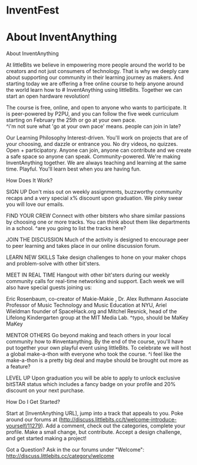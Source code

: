 InventFest
==========

# About InventAnything

About InventAnything


At littleBits we believe in empowering more people around the world to be creators and not just consumers of technology. That is why we deeply care about supporting our community in their learning journey as makers. And starting today we are offering a free online course to help anyone around the world learn how to # InventAnything using littleBits. Together we can start an open hardware revolution!

The course is free, online, and open to anyone who wants to participate. It is peer-powered by P2PU, and you can follow the five week curriculum starting on February the 25th or go at your own pace.  
^i'm not sure what 'go at your own pace' means. people can join in late?

Our Learning Philosophy
Interest-driven. You'll work on projects that are of your choosing, and dazzle or entrance you. No dry videos, no quizzes.
Open + participatory. Anyone can join, anyone can contribute and we create a safe space so anyone can speak.
Community-powered. We're making InventAnything together. We are always teaching and learning at the same time.
Playful. You'll learn best when you are having fun. 

How Does It Work?

SIGN UP
Don't miss out on weekly assignments, buzzworthy community recaps and a very special x% discount upon graduation. We pinky swear you will love our emails. 

FIND YOUR CREW
Connect with other bitsters who share similar passions by choosing one or more tracks. You can think about them like departments in a school. 
^are you going to list the tracks here?

JOIN THE DISCUSSION
Much of the activity is designed to encourage peer to peer learning and takes place in our online discussion forum. 

LEARN NEW SKILLS
Take design challenges to hone on your maker chops and problem-solve with other bit'sters.

MEET IN REAL TIME 
Hangout with other bit'sters during our weekly community calls for real-time networking and support. 
Each week we will also have special guests joining us:

Eric Rosenbaum, co-creator of Makie-Makie , Dr. Alex Ruthmann Associate Professor of Music Technology and Music Education at NYU, Ariel Wieldman founder of SpaceHack.org and Mitchel Resnick, head of the Lifelong Kindergarten group at the MIT Media Lab.
^typo, should be MaKey MaKey

MENTOR OTHERS
Go beyond making and teach others in your local community how to #inventanything. By the end of the course, you'll have put  together your own playful event using littleBits. To celebrate we will host a global make-a-thon with everyone who took the course. 
^i feel like the make-a-thon is a pretty big deal and maybe should be brought out more as a feature?

LEVEL UP
Upon graduation you will be able to apply to unlock exclusive bitSTAR status which includes a fancy badge on your profile and 20% discount on your next purchase. 

How Do I Get Started?

Start at [InventAnything URL], jump into a track that appeals to you. 
Poke around our forums at (http://discuss.littlebits.cc/t/welcome-introduce-yourself/11279). Add a comment, check out the categories, complete your profile. Make a small change, but contribute.
Accept a design challenge, and get started making a project!


Got a Question?
Ask in the our forums under "Welcome": http://discuss.littlebits.cc/category/welcome